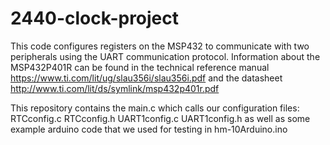 # 2440-clock-project
This code configures registers on the MSP432 to communicate with two peripherals using the UART communication protocol.
Information about the MSP432P401R can be found in the technical reference manual https://www.ti.com/lit/ug/slau356i/slau356i.pdf
and the datasheet http://www.ti.com/lit/ds/symlink/msp432p401r.pdf

This repository contains the main.c which calls our configuration files: RTCconfig.c RTCconfig.h UART1config.c UART1config.h
as well as some example arduino code that we used for testing in hm-10Arduino.ino
